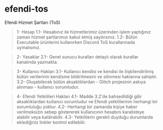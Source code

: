 # efendi-tos

Efendi Hizmet Şartları (ToS)


> 1- Hesap
> 1.1- Hesabınız ile hizmetlerimiz üzerinden işlem yaptığınız zaman hizmet şartlarımızı kabul etmiş sayılırsınız.
> 1.2- Bütün Executable ürünlerini kullanırken Discord ToS kurallarınada uymalısınız.



> 2- Yasaklar
> 2.1- Genel sunucu kuralları detaylı olarak kurallar kanalında yazmakta.

> 3- Kullanıcı Hakları
> 3.1- Kullanıcı kendisi ve kendisi ile ilişkilendirilmiş bütün verilerinin kendisine bildirilmesini ve silinmesi haklarına sahiptir.
> 3.2- Oluşabilecek bütün aksaklıklardan  - Glitch projesinin askıya alınması - kullanıcı sorumludur.



> 4- Efendi Yetkilileri Hakları
> 4.1- Madde 3.2'de bahsedildiği gibi aksaklıklardan kullanıcı sorumludur ve Efendi yetkililerinin herhangi bir sorumluluğu yoktur.
> 4.2- Herhangi bir zamanda kişiye haber verilmeksizin sebep göstererek kullanıcının hesabını karalisteye alabilir veya kaldırabilir.
> 4.3- Yetkililerin gerekli duyduğu durumlarda eklediğiniz linkler kontrol edilebilir.

